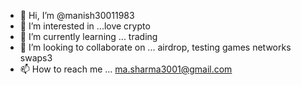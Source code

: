 - 👋 Hi, I’m @manish30011983
- 👀 I’m interested in ...love crypto 
- 🌱 I’m currently learning ... trading 
- 💞️ I’m looking to collaborate on ... airdrop, testing games networks swaps3
- 📫 How to reach me ... ma.sharma3001@gmail.com

<!---
manish30011983/manish30011983 is a ✨ special ✨ repository because its `README.md` (this file) appears on your GitHub profile.
You can click the Preview link to take a look at your changes.
--->
